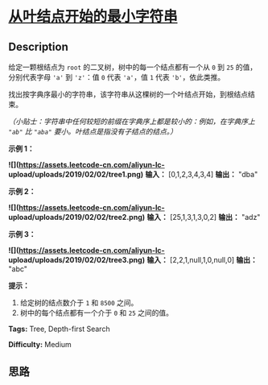 # [从叶结点开始的最小字符串][title]

## Description

给定一颗根结点为 `root` 的二叉树，树中的每一个结点都有一个从 `0` 到 `25` 的值，分别代表字母 `'a'` 到 `'z'`：值 `0` 代表
`'a'`，值 `1` 代表 `'b'`，依此类推。

找出按字典序最小的字符串，该字符串从这棵树的一个叶结点开始，到根结点结束。

_（小贴士：字符串中任何较短的前缀在字典序上都是较小的：例如，在字典序上  `"ab"` 比 `"aba"` 要小。叶结点是指没有子结点的结点。）_



**示例 1：**

**![](https://assets.leetcode-cn.com/aliyun-lc-
upload/uploads/2019/02/02/tree1.png)**
            **输入：** [0,1,2,3,4,3,4]    **输出：** "dba"    

**示例 2：**

**![](https://assets.leetcode-cn.com/aliyun-lc-
upload/uploads/2019/02/02/tree2.png)**
            **输入：** [25,1,3,1,3,0,2]    **输出：** "adz"    

**示例 3：**

**![](https://assets.leetcode-cn.com/aliyun-lc-
upload/uploads/2019/02/02/tree3.png)**
            **输入：** [2,2,1,null,1,0,null,0]    **输出：** "abc"    



**提示：**

  1. 给定树的结点数介于 `1` 和 `8500` 之间。
  2. 树中的每个结点都有一个介于 `0` 和 `25` 之间的值。


**Tags:** Tree, Depth-first Search

**Difficulty:** Medium

## 思路

[title]: https://leetcode-cn.com/problems/smallest-string-starting-from-leaf
